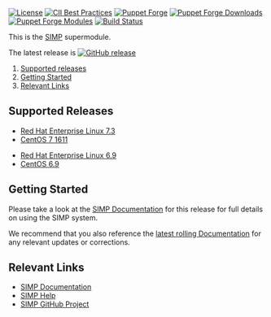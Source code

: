 [![License](https://img.shields.io/:license-apache-blue.svg)](http://www.apache.org/licenses/LICENSE-2.0.html)
[![CII Best Practices](https://bestpractices.coreinfrastructure.org/projects/73/badge)](https://bestpractices.coreinfrastructure.org/projects/73)
[![Puppet Forge](https://img.shields.io/puppetforge/v/simp/simp_core.svg)](https://forge.puppetlabs.com/simp/simp_core)
[![Puppet Forge Downloads](https://img.shields.io/puppetforge/dt/simp/simp_core.svg)](https://forge.puppetlabs.com/simp/simp_core)
[![Puppet Forge Modules](https://img.shields.io/puppetforge/mc/simp.svg)](https://forge.puppetlabs.com/simp)
[![Build Status](https://travis-ci.org/simp/simp-core.svg)](https://travis-ci.org/simp/simp-core)

This is the [SIMP](https://simp-project.com) supermodule.

The latest release is [![GitHub release](https://img.shields.io/github/release/simp/simp-core.svg)](https://github.com/simp/simp-core/releases)

1. [Supported releases](#supported-releases)
2. [Getting Started](#getting-started)
3. [Relevant Links](#relevant-links)


## Supported Releases

  - [Red Hat Enterprise Linux 7.3](https://access.redhat.com/documentation/en-US/Red_Hat_Enterprise_Linux/7/html/7.3_Release_Notes/index.html)
  - [CentOS 7 1611](http://isoredirect.centos.org/centos/7/isos/x86_64/CentOS-7-x86_64-DVD-1611.iso)
  * [Red Hat Enterprise Linux 6.9](https://access.redhat.com/documentation/en-US/Red_Hat_Enterprise_Linux/6/html/6.9_Release_Notes/index.html)
  * [CentOS 6.9](http://mirror.centos.org/centos/6/isos/x86_64/)


## Getting Started

Please take a look at the [SIMP Documentation](http://simp.readthedocs.io/en/6.0.0-0/)
for this release for full details on using the SIMP system.

We recommend that you also reference the
[latest rolling Documentation](http://simp.readthedocs.io/en/latest/)
for any relevant updates or corrections.


## Relevant Links

- [SIMP Documentation](http://simp.readthedocs.io)
- [SIMP Help](http://simp.readthedocs.io/en/master/help/index.html)
- [SIMP GitHub Project](https://github.com/simp)
